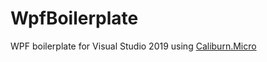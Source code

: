 # WpfBoilerplate
WPF boilerplate for Visual Studio 2019 using [Caliburn.Micro](https://caliburnmicro.com/)
